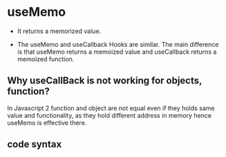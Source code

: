 # useMemo

- It returns a memorized value.

- The useMemo and useCallback Hooks are similar. The main difference is that useMemo returns a memoized value and useCallback returns a memoized function.

## Why useCallBack is not working for objects, function?
 In Javascript 2 function and object are not equal even if they holds same value and functionality, as they hold different address in memory hence useMemo is effective there.

 ## code syntax
 ```